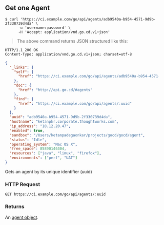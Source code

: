## Get one Agent

```shell
$ curl 'https://ci.example.com/go/api/agents/adb9540a-b954-4571-9d9b-2f330739d4da' \
      -u 'username:password' \
      -H 'Accept: application/vnd.go.cd.v1+json'
```

> The above command returns JSON structured like this:

```http
HTTP/1.1 200 OK
Content-Type: application/vnd.go.cd.v1+json; charset=utf-8
```

```json
{
  "_links": {
    "self": {
      "href": "https://ci.example.com/go/api/agents/adb9540a-b954-4571-9d9b-2f330739d4da"
    },
    "doc": {
      "href": "http://api.go.cd/#agents"
    },
    "find": {
      "href": "https://ci.example.com/go/api/agents/:uuid"
    }
  },
  "uuid": "adb9540a-b954-4571-9d9b-2f330739d4da",
  "hostname": "ketanpkr.corporate.thoughtworks.com",
  "ip_address": "10.12.20.47",
  "enabled": true,
  "sandbox": "/Users/ketanpadegaonkar/projects/gocd/gocd/agent",
  "status": "Idle",
  "operating_system": "Mac OS X",
  "free_space": 85890146304,
  "resources": ["java", "linux", "firefox"],
  "environments": ["perf", "UAT"]
}
```

Gets an agent by its unique identifier (uuid)

### HTTP Request

`GET https://ci.example.com/go/api/agents/:uuid`

### Returns

An [agent object](#the-agent-object).
